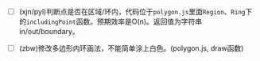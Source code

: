* [ ] (xjn/pyl)判断点是否在区域/环内，代码位于`polygon.js`里面`Region`、`Ring`下的`includingPoint`函数。预期效率是O(n)。返回值为字符串in/out/boundary。
* [ ] (zbw)修改多边形内环画法，不能简单涂上白色。(polygon.js, draw函数)

